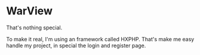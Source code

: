 # WarView
That's nothing special.

To make it real, I'm using an framework called HXPHP. That's make me easy handle my project, in special the login and register page.
